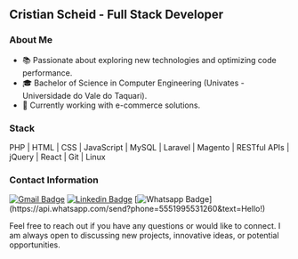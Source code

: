 ## Cristian Scheid - Full Stack Developer

### About Me

- 📚 Passionate about exploring new technologies and optimizing code performance.
- 🎓 Bachelor of Science in Computer Engineering (Univates - Universidade do Vale do Taquari).
- 💼 Currently working with e-commerce solutions.

### Stack

PHP | HTML | CSS | JavaScript | MySQL | Laravel | Magento | RESTful APIs | jQuery | React | Git | Linux

### Contact Information

[![Gmail Badge](https://img.shields.io/badge/-Gmail-c14438?style=flat-square&logo=Gmail&logoColor=white&link=mailto:cristianscheid@gmail.com)](mailto:cristianscheid@gmail.com)
[![Linkedin Badge](https://img.shields.io/badge/-LinkedIn-blue?style=flat-square&logo=Linkedin&logoColor=white&link=https://www.linkedin.com/in/cristian-scheid/)](https://www.linkedin.com/in/cristian-scheid/)
[![Whatsapp Badge](https://img.shields.io/badge/-Whatsapp-4CA143?style=flat-square&labelColor=4CA143&logo=whatsapp&logoColor=white&link=https://api.whatsapp.com/send?phone=5551995531260&text=Hello!)](https://api.whatsapp.com/send?phone=5551995531260&text=Hello!)

Feel free to reach out if you have any questions or would like to connect. I am always open to discussing new projects, innovative ideas, or potential opportunities.
